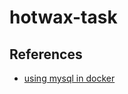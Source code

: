 # hotwax-task

## References

- [using mysql in docker](https://medium.com/@tericcabrel/using-prisma-orm-to-build-a-node-js-application-with-mysql-ac9a7690bae8)
